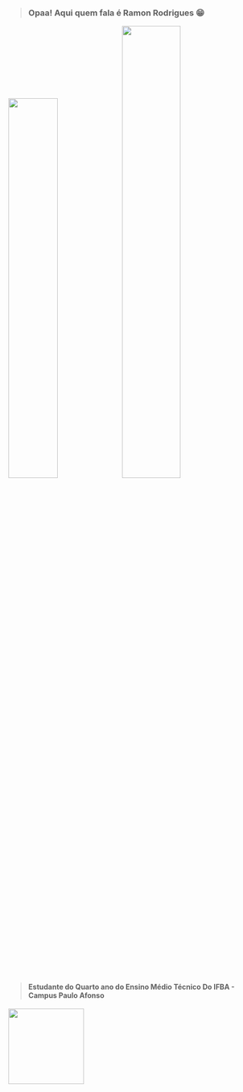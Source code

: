 > ### Opaa! Aqui quem fala é Ramon Rodrigues 😁
<div>
  <img width="44%" src="https://github-readme-stats.vercel.app/api?username=Rodri10s&show_icons=true&theme=maroongold"/>
  <img width="48%" src="https://github-readme-stats.vercel.app/api/top-langs/?username=Rodri10s&layout=compact&show_icons=true&theme=maroongold"/>
</div>

## 
> #### Estudante do Quarto ano do Ensino Médio Técnico Do IFBA - Campus Paulo Afonso
<div>
 <img hight="100cm" src="https://media.giphy.com/media/Godtj62ewycxy/giphy.gif" width="150px"/>
</div>

